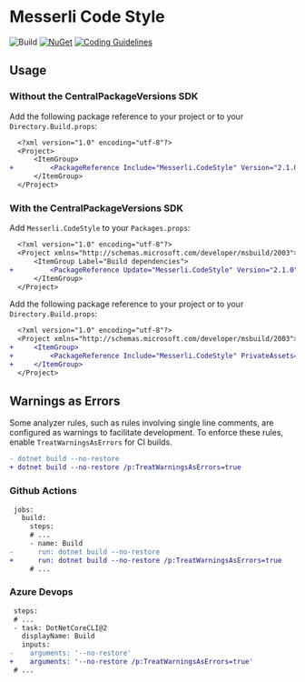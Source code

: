 # Messerli Code Style

![Build](https://github.com/messerli-informatik-ag/code-style/workflows/Build/badge.svg)
[![NuGet](https://img.shields.io/nuget/v/Messerli.CodeStyle.svg)](https://www.nuget.org/packages/Messerli.CodeStyle)
[![Coding Guidelines](https://img.shields.io/badge/coding%20guidelines-website-blueviolet)](https://messerli-informatik-ag.github.io/code-style/)

## Usage

### Without the CentralPackageVersions SDK

Add the following package reference to your project or to your `Directory.Build.props`:

```diff
  <?xml version="1.0" encoding="utf-8"?>
  <Project>
      <ItemGroup>
+         <PackageReference Include="Messerli.CodeStyle" Version="2.1.0" PrivateAssets="all" />
      </ItemGroup>
  </Project>
```

### With the CentralPackageVersions SDK

Add `Messerli.CodeStyle` to your `Packages.props`:
```diff
  <?xml version="1.0" encoding="utf-8"?>
  <Project xmlns="http://schemas.microsoft.com/developer/msbuild/2003">
      <ItemGroup Label="Build dependencies">
+         <PackageReference Update="Messerli.CodeStyle" Version="2.1.0" />
      </ItemGroup>
  </Project>
```

Add the following package reference to your project or to your `Directory.Build.props`:
```diff
  <?xml version="1.0" encoding="utf-8"?>
  <Project xmlns="http://schemas.microsoft.com/developer/msbuild/2003">
+     <ItemGroup>
+         <PackageReference Include="Messerli.CodeStyle" PrivateAssets="all" />
+     </ItemGroup>
  </Project>
```

## Warnings as Errors

Some analyzer rules, such as rules involving single line comments, are configured as warnings to facilitate development.
To enforce these rules, enable `TreatWarningsAsErrors` for CI builds.

```diff
- dotnet build --no-restore
+ dotnet build --no-restore /p:TreatWarningsAsErrors=true
```

### Github Actions
```diff
 jobs:
   build:
     steps:
     # ...
     - name: Build
-      run: dotnet build --no-restore
+      run: dotnet build --no-restore /p:TreatWarningsAsErrors=true
     # ...
```

### Azure Devops
```diff
 steps:
 # ...
 - task: DotNetCoreCLI@2
   displayName: Build
   inputs:
-    arguments: '--no-restore'
+    arguments: '--no-restore /p:TreatWarningsAsErrors=true'
 # ...
```
